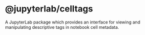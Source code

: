 # @jupyterlab/celltags

A JupyterLab package which provides an interface for viewing and manipulating
descriptive tags in notebook cell metadata.
